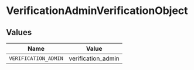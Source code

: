 # VerificationAdminVerificationObject


## Values

| Name                 | Value                |
| -------------------- | -------------------- |
| `VERIFICATION_ADMIN` | verification_admin   |